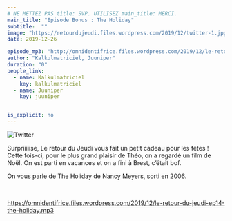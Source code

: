 ```yaml
---
# NE METTEZ PAS title: SVP. UTILISEZ main_title: MERCI.
main_title: "Episode Bonus : The Holiday"
subtitle:  ""
image: "https://retourdujeudi.files.wordpress.com/2019/12/twitter-1.jpg"
date: 2019-12-26

episode_mp3: "http://omnidentifrice.files.wordpress.com/2019/12/le-retour-du-jeudi-ep14-the-holiday.mp3"
author: "Kalkulmatriciel, Juuniper"
duration: "0"
people_link: 
  - name: Kalkulmatriciel
    key: kalkulmatriciel
  - name: Juuniper
    key: juuniper


is_explicit: no
---
```


<PodcastHeader/>

<!-- ECRIRE LA DESCRIPTION DE L'EPISODE SOUS CETTE LIGNE -->
<p><img src="https://retourdujeudi.files.wordpress.com/2019/12/twitter-1.jpg" alt="Twitter"></p>
<p>Surpriiiiise, Le retour du Jeudi vous fait un petit cadeau pour les fêtes ! Cette fois-ci, pour le plus grand plaisir de Théo, on a regardé un film de Noël. On est parti en vacances et on a fini à Brest, c’était bof.</p>
<p>On vous parle de The Holiday de Nancy Meyers, sorti en 2006.</p>
<p>&nbsp;</p>
<p><a href="https://omnidentifrice.files.wordpress.com/2019/12/le-retour-du-jeudi-ep14-the-holiday.mp3" rel="nofollow">https://omnidentifrice.files.wordpress.com/2019/12/le-retour-du-jeudi-ep14-the-holiday.mp3</a></p>


